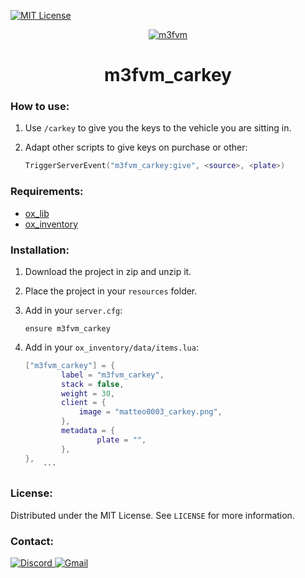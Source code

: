 [![MIT License][license-shield]][license-url]

<div align="center">
	<a href="https://github.com/matteo0003/m3fvm_carkey">
		<img src="https://i.imgur.com/OeLhwaV.png" alt="m3fvm">
	</a>
</div>

<div align="center">
	<h1>m3fvm_carkey</h1>
	<p></p>
</div>

### How to use:

1. Use `/carkey` to give you the keys to the vehicle you are sitting in.
2. Adapt other scripts to give keys on purchase or other:

   	```lua
	TriggerServerEvent("m3fvm_carkey:give", <source>, <plate>)
	```



### Requirements:

- [ox_lib](https://github.com/overextended/ox_lib/releases)
- [ox_inventory](https://github.com/overextended/ox_inventory/releases)

### Installation:

1. Download the project in zip and unzip it.
2. Place the project in your `resources` folder.
3. Add in your `server.cfg`:

	```
	ensure m3fvm_carkey
	```
4. Add in your `ox_inventory/data/items.lua`:

   	```lua
	["m3fvm_carkey"] = {
	        label = "m3fvm_carkey",
	        stack = false,
	        weight = 30,
	        client = {
	            image = "matteo0003_carkey.png",
	        },
	        metadata = {
	                plate = "",
	        },
	},
    	```


### License:

Distributed under the MIT License. See `LICENSE` for more information.

### Contact:

<a href="https://discord.gg/NqqtkS7ekj" target="_blank">
	<img src="https://img.shields.io/badge/Discord-7289DA?style=for-the-badge&logo=discord&logoColor=white" alt="Discord">
</a>
<a href="mailto:matteo.angoin@icloud.com">
	<img src="https://img.shields.io/badge/Gmail-D14836?style=for-the-badge&logo=gmail&logoColor=white" alt="Gmail">
</a>

[license-shield]: https://img.shields.io/github/license/matteo0003/m3fvm_carkey.svg?style=for-the-badge
[license-url]: https://github.com/matteo0003/m3fvm_carkey/blob/master/LICENSE.txt
